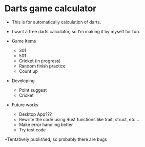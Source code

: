 # Darts game calculator

- This is for automatically calculation of darts.
- I want a free darts calculator, so I'm making it by myself for fun.

- Game Items
  - 301
  - 501
  - Cricket (in progress)
  - Random finish practice
  - Count up
  
- Developing
  - Point suggest
  - Cricket

- Future works
  - Desktop App???
  - Rewrite the code using Rust functions like trait, struct, etc...
  - Make error handling better
  - Try test code

*Tentatively published, so probably there are bugs